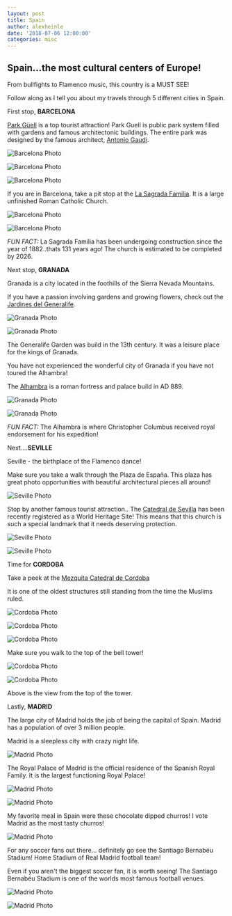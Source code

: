 ```yaml
---
layout: post
title: Spain
author: alexheinle
date: '2018-07-06 12:00:00'
categories: misc
---
```

## Spain...the most cultural centers of Europe!

From bullfights to Flamenco music, this country is a MUST SEE!

Follow along as I tell you about my travels through 5 different cities in Spain.

First stop, **BARCELONA**

<a href="https://parkguell.barcelona/en/home-en">Park Güell</a> is a top
tourist attraction! Park Guell is public park system filled with gardens and
famous architectonic buildings. The entire park was designed by the famous
architect, <a href="https://parkguell.org/antoni-gaudi/">Antonio Gaudi</a>.

![Barcelona Photo](/images/parkGuell.jpg)

![Barcelona Photo](/images/parkGuell2.jpg)

![Barcelona Photo](/images/parkGuell3.jpg)




If you are in Barcelona, take a pit stop at the
<a href="https://parkguell.barcelona/en/home-en">La Sagrada Familia</a>. It is
a large unfinished Roman Catholic Church.

![Barcelona Photo](/images/sagrada3.jpg)

![Barcelona Photo](/images/sagrada2.jpg)

*FUN FACT:* La Sagrada Familia has been undergoing construction since the year of
1882..thats 131 years ago! The church is estimated to be completed by 2026.



Next stop, **GRANADA**

Granada is a city located in the foothills of the Sierra Nevada Mountains.

If you have a passion involving gardens and growing flowers, check out the
<a href="http://www.lovegranada.com/alhambra/generalife/">Jardines del Generalife</a>.

![Granada Photo](/images/garden.JPG)

![Granada Photo](/images/garden2.jpg)


The Generalife Garden was build in the 13th century. It was a leisure place for
the kings of Granada.



You have not experienced the wonderful city of Granada if you have not toured
the Alhambra!

The <a href="http://www.alhambra-patronato.es/">Alhambra</a> is a roman fortress
and palace build in AD 889.

![Granada Photo](/images/alhambra.jpg)


![Granada Photo](/images/alhambra2.jpg)

*FUN FACT:* The Alhambra is where Christopher Columbus received royal endorsement
for his expedition!



Next....**SEVILLE**

Seville - the birthplace of the Flamenco dance!

Make sure you take a walk through the Plaza de España. This plaza has great
photo opportunities with beautiful architectural pieces all around!

![Seville Photo](/images/seville.jpg)

Stop by another famous tourist attraction..
The <a href="https://www.catedraldesevilla.es/">Catedral de Sevilla</a> has
been recently registered as a World Heritage Site! This means that this church is
such a special landmark that it needs deserving protection.

![Seville Photo](/images/seville2.jpg)

![Seville Photo](/images/seville3.jpeg)


Time for **CORDOBA**

Take a peek at the <a href="https://mezquita-catedraldecordoba.es/">Mezquita Catedral de Cordoba</a>

It is one of the oldest structures still standing from the time the Muslims ruled.

![Cordoba Photo](/images/cordoba2.jpg)

![Cordoba Photo](/images/cordoba3.jpg)

![Cordoba Photo](/images/cordoba.jpg)

Make sure you walk to the top of the bell tower!

![Cordoba Photo](/images/cordobabell.jpg)

![Cordoba Photo](/images/bellview.jpg)

Above is the view from the top of the tower.


Lastly, **MADRID**

The large city of Madrid holds the job of being the capital of Spain. Madrid
has a population of over 3 million people.

Madrid is a sleepless city with crazy night life.

![Madrid Photo](/images/madridnightlife.jpg)

The Royal Palace of Madrid is the official residence of the Spanish Royal Family.
It is the largest functioning Royal Palace!

![Madrid Photo](/images/royalpalace2.jpg)

![Madrid Photo](/images/insidepalace.jpg)

My favorite meal in Spain were these chocolate dipped churros! I vote Madrid
as the most tasty churros!

![Madrid Photo](/images/churros.jpg)


For any soccer fans out there... definitely go see the Santiago Bernabéu Stadium!
Home Stadium of Real Madrid football team!

Even if you aren't the biggest soccer fan, it is worth seeing! The
Santiago Bernabéu Stadium is one of the worlds most famous football venues.

![Madrid Photo](/images/soccer.jpg)

![Madrid Photo](/images/insidesoccer.jpg)
